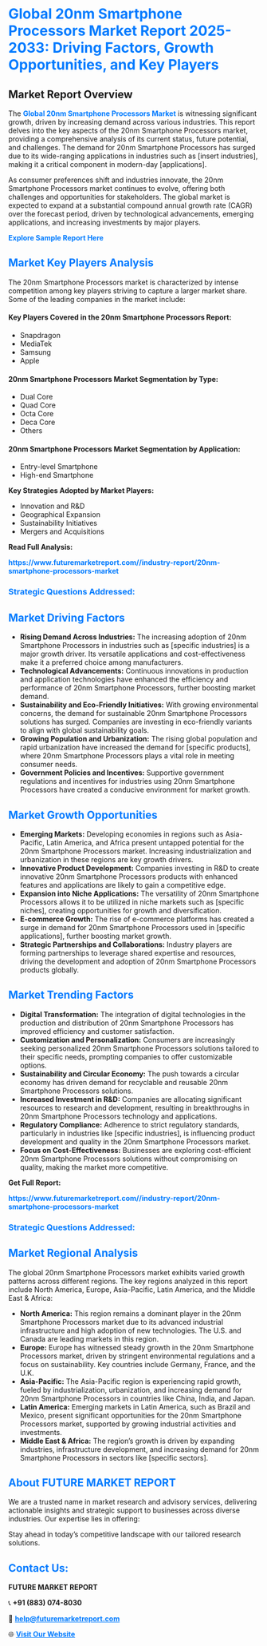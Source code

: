 <h1 style="color: #007BFF;">Global 20nm Smartphone Processors Market Report 2025-2033: Driving Factors, Growth Opportunities, and Key Players</h1>

<section id="overview">
<h2>Market Report Overview</h2>
<p>The <a href="https://www.futuremarketreport.com//industry-report/20nm-smartphone-processors-market" style="color: #007BFF; text-decoration: none;"><strong>Global 20nm Smartphone Processors Market</strong></a> is witnessing significant growth, driven by increasing demand across various industries. This report delves into the key aspects of the 20nm Smartphone Processors market, providing a comprehensive analysis of its current status, future potential, and challenges. The demand for 20nm Smartphone Processors has surged due to its wide-ranging applications in industries such as [insert industries], making it a critical component in modern-day [applications].</p>
<p>As consumer preferences shift and industries innovate, the 20nm Smartphone Processors market continues to evolve, offering both challenges and opportunities for stakeholders. The global market is expected to expand at a substantial compound annual growth rate (CAGR) over the forecast period, driven by technological advancements, emerging applications, and increasing investments by major players.</p>
</section>

<section id="overview">
<p><a href="https://www.futuremarketreport.com//request-sample/reportId=76391" style="color: #007BFF; text-decoration: none;"><strong>Explore Sample Report Here</strong></a></p>
</section>

<section id="key-players">
<h2 style="color: #007BFF;">Market Key Players Analysis</h2>
<p>The 20nm Smartphone Processors market is characterized by intense competition among key players striving to capture a larger market share. Some of the leading companies in the market include:</p>
<h4>Key Players Covered in the 20nm Smartphone Processors Report:</h4>
<ul><li>Snapdragon</li><li>MediaTek</li><li>Samsung</li><li>Apple</li></ul>
<h4>20nm Smartphone Processors Market Segmentation by Type:</h4>
<ul><li>Dual Core</li><li>Quad Core</li><li>Octa Core</li><li>Deca Core</li><li>Others</li></ul>

<h4>20nm Smartphone Processors Market Segmentation by Application:</h4>
<ul><li>Entry-level Smartphone</li><li>High-end Smartphone</li></ul>
<p><strong>Key Strategies Adopted by Market Players:</strong></p>
<ul>
<li>Innovation and R&D</li>
<li>Geographical Expansion</li>
<li>Sustainability Initiatives</li>
<li>Mergers and Acquisitions</li>
</ul>
</section>

<section>
<p><strong>Read Full Analysis: </strong></p><a href="https://www.futuremarketreport.com//industry-report/20nm-smartphone-processors-market" style="color: #007BFF; text-decoration: none;"><strong>https://www.futuremarketreport.com//industry-report/20nm-smartphone-processors-market</strong></a>
<h3 style="color: #007BFF;">Strategic Questions Addressed:</h3>
</section>

<section id="driving-factors">
<h2 style="color: #007BFF;">Market Driving Factors</h2>
<ul>
<li><strong>Rising Demand Across Industries:</strong> The increasing adoption of 20nm Smartphone Processors in industries such as [specific industries] is a major growth driver. Its versatile applications and cost-effectiveness make it a preferred choice among manufacturers.</li>
<li><strong>Technological Advancements:</strong> Continuous innovations in production and application technologies have enhanced the efficiency and performance of 20nm Smartphone Processors, further boosting market demand.</li>
<li><strong>Sustainability and Eco-Friendly Initiatives:</strong> With growing environmental concerns, the demand for sustainable 20nm Smartphone Processors solutions has surged. Companies are investing in eco-friendly variants to align with global sustainability goals.</li>
<li><strong>Growing Population and Urbanization:</strong> The rising global population and rapid urbanization have increased the demand for [specific products], where 20nm Smartphone Processors plays a vital role in meeting consumer needs.</li>
<li><strong>Government Policies and Incentives:</strong> Supportive government regulations and incentives for industries using 20nm Smartphone Processors have created a conducive environment for market growth.</li>
</ul>
</section>

<section id="growth-opportunities">
<h2 style="color: #007BFF;">Market Growth Opportunities</h2>
<ul>
<li><strong>Emerging Markets:</strong> Developing economies in regions such as Asia-Pacific, Latin America, and Africa present untapped potential for the 20nm Smartphone Processors market. Increasing industrialization and urbanization in these regions are key growth drivers.</li>
<li><strong>Innovative Product Development:</strong> Companies investing in R&D to create innovative 20nm Smartphone Processors products with enhanced features and applications are likely to gain a competitive edge.</li>
<li><strong>Expansion into Niche Applications:</strong> The versatility of 20nm Smartphone Processors allows it to be utilized in niche markets such as [specific niches], creating opportunities for growth and diversification.</li>
<li><strong>E-commerce Growth:</strong> The rise of e-commerce platforms has created a surge in demand for 20nm Smartphone Processors used in [specific applications], further boosting market growth.</li>
<li><strong>Strategic Partnerships and Collaborations:</strong> Industry players are forming partnerships to leverage shared expertise and resources, driving the development and adoption of 20nm Smartphone Processors products globally.</li>
</ul>
</section>

<section id="trending-factors">
<h2 style="color: #007BFF;">Market Trending Factors</h2>
<ul>
<li><strong>Digital Transformation:</strong> The integration of digital technologies in the production and distribution of 20nm Smartphone Processors has improved efficiency and customer satisfaction.</li>
<li><strong>Customization and Personalization:</strong> Consumers are increasingly seeking personalized 20nm Smartphone Processors solutions tailored to their specific needs, prompting companies to offer customizable options.</li>
<li><strong>Sustainability and Circular Economy:</strong> The push towards a circular economy has driven demand for recyclable and reusable 20nm Smartphone Processors solutions.</li>
<li><strong>Increased Investment in R&D:</strong> Companies are allocating significant resources to research and development, resulting in breakthroughs in 20nm Smartphone Processors technology and applications.</li>
<li><strong>Regulatory Compliance:</strong> Adherence to strict regulatory standards, particularly in industries like [specific industries], is influencing product development and quality in the 20nm Smartphone Processors market.</li>
<li><strong>Focus on Cost-Effectiveness:</strong> Businesses are exploring cost-efficient 20nm Smartphone Processors solutions without compromising on quality, making the market more competitive.</li>
</ul>
</section>

<section>
<p><strong>Get Full Report: </strong></p><a href="https://www.futuremarketreport.com//industry-report/20nm-smartphone-processors-market" style="color: #007BFF; text-decoration: none;"><strong>https://www.futuremarketreport.com//industry-report/20nm-smartphone-processors-market</strong></a>
<h3 style="color: #007BFF;">Strategic Questions Addressed:</h3>
</section>


<section id="regional-analysis">
<h2 style="color: #007BFF;">Market Regional Analysis</h2>
<p>The global 20nm Smartphone Processors market exhibits varied growth patterns across different regions. The key regions analyzed in this report include North America, Europe, Asia-Pacific, Latin America, and the Middle East & Africa:</p>
<ul>
<li><strong>North America:</strong> This region remains a dominant player in the 20nm Smartphone Processors market due to its advanced industrial infrastructure and high adoption of new technologies. The U.S. and Canada are leading markets in this region.</li>
<li><strong>Europe:</strong> Europe has witnessed steady growth in the 20nm Smartphone Processors market, driven by stringent environmental regulations and a focus on sustainability. Key countries include Germany, France, and the U.K.</li>
<li><strong>Asia-Pacific:</strong> The Asia-Pacific region is experiencing rapid growth, fueled by industrialization, urbanization, and increasing demand for 20nm Smartphone Processors in countries like China, India, and Japan.</li>
<li><strong>Latin America:</strong> Emerging markets in Latin America, such as Brazil and Mexico, present significant opportunities for the 20nm Smartphone Processors market, supported by growing industrial activities and investments.</li>
<li><strong>Middle East & Africa:</strong> The region’s growth is driven by expanding industries, infrastructure development, and increasing demand for 20nm Smartphone Processors in sectors like [specific sectors].</li>
</ul>
</section>

<footer>
<h2 style="color: #007BFF;">About FUTURE MARKET REPORT</h2>
<p>We are a trusted name in market research and advisory services, delivering actionable insights and strategic support to businesses across diverse industries. Our expertise lies in offering:</p>

<p>Stay ahead in today’s competitive landscape with our tailored research solutions.</p>

<h2 style="color: #007BFF;">Contact Us:</h2>
<p><strong>FUTURE MARKET REPORT</strong></p>
<p>📞 <strong>+91 (883) 074-8030</strong></p>
<p>📧 <strong><a href="mailto:help@futuremarketreport.com" style="color: #007BFF;">help@futuremarketreport.com</a></strong></p>
<p>🌐 <strong><a href="https://www.futuremarketreport.com/" style="color: #007BFF;">Visit Our Website</a></strong></p>
</footer>